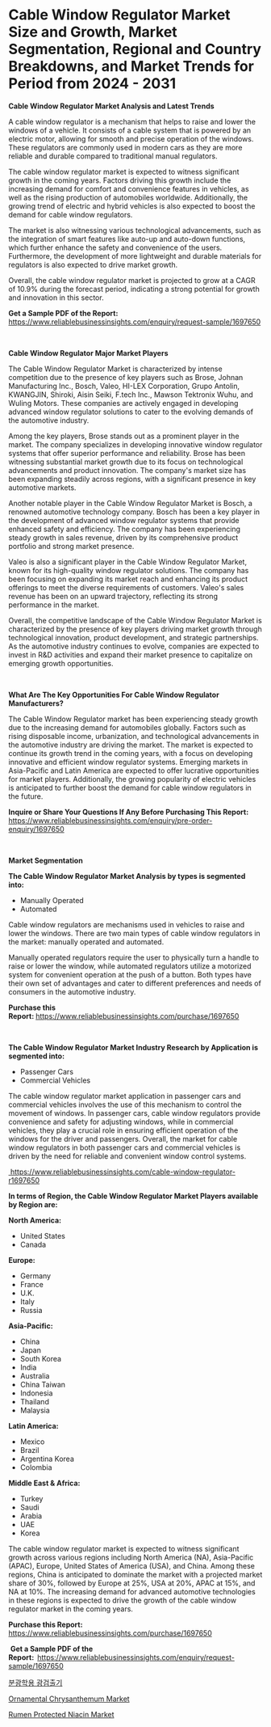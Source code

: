 <p><h1>Cable Window Regulator Market Size and Growth, Market Segmentation, Regional and Country Breakdowns, and Market Trends for Period from 2024 -  2031</h1></p><p><strong>Cable Window Regulator Market Analysis and Latest Trends</strong></p>
<p><p>A cable window regulator is a mechanism that helps to raise and lower the windows of a vehicle. It consists of a cable system that is powered by an electric motor, allowing for smooth and precise operation of the windows. These regulators are commonly used in modern cars as they are more reliable and durable compared to traditional manual regulators.</p><p>The cable window regulator market is expected to witness significant growth in the coming years. Factors driving this growth include the increasing demand for comfort and convenience features in vehicles, as well as the rising production of automobiles worldwide. Additionally, the growing trend of electric and hybrid vehicles is also expected to boost the demand for cable window regulators.</p><p>The market is also witnessing various technological advancements, such as the integration of smart features like auto-up and auto-down functions, which further enhance the safety and convenience of the users. Furthermore, the development of more lightweight and durable materials for regulators is also expected to drive market growth.</p><p>Overall, the cable window regulator market is projected to grow at a CAGR of 10.9% during the forecast period, indicating a strong potential for growth and innovation in this sector.</p></p>
<p><strong>Get a Sample PDF of the Report:&nbsp;</strong> <a href="https://www.reliablebusinessinsights.com/enquiry/request-sample/1697650">https://www.reliablebusinessinsights.com/enquiry/request-sample/1697650</a></p>
<p>&nbsp;</p>
<p><strong>Cable Window Regulator Major Market Players</strong></p>
<p><p>The Cable Window Regulator Market is characterized by intense competition due to the presence of key players such as Brose, Johnan Manufacturing Inc., Bosch, Valeo, HI-LEX Corporation, Grupo Antolin, KWANGJIN, Shiroki, Aisin Seiki, F.tech Inc., Mawson Tektronix Wuhu, and Wuling Motors. These companies are actively engaged in developing advanced window regulator solutions to cater to the evolving demands of the automotive industry.</p><p>Among the key players, Brose stands out as a prominent player in the market. The company specializes in developing innovative window regulator systems that offer superior performance and reliability. Brose has been witnessing substantial market growth due to its focus on technological advancements and product innovation. The company's market size has been expanding steadily across regions, with a significant presence in key automotive markets.</p><p>Another notable player in the Cable Window Regulator Market is Bosch, a renowned automotive technology company. Bosch has been a key player in the development of advanced window regulator systems that provide enhanced safety and efficiency. The company has been experiencing steady growth in sales revenue, driven by its comprehensive product portfolio and strong market presence.</p><p>Valeo is also a significant player in the Cable Window Regulator Market, known for its high-quality window regulator solutions. The company has been focusing on expanding its market reach and enhancing its product offerings to meet the diverse requirements of customers. Valeo's sales revenue has been on an upward trajectory, reflecting its strong performance in the market.</p><p>Overall, the competitive landscape of the Cable Window Regulator Market is characterized by the presence of key players driving market growth through technological innovation, product development, and strategic partnerships. As the automotive industry continues to evolve, companies are expected to invest in R&D activities and expand their market presence to capitalize on emerging growth opportunities.</p></p>
<p>&nbsp;</p>
<p><strong>What Are The Key Opportunities For Cable Window Regulator Manufacturers?</strong></p>
<p><p>The Cable Window Regulator market has been experiencing steady growth due to the increasing demand for automobiles globally. Factors such as rising disposable income, urbanization, and technological advancements in the automotive industry are driving the market. The market is expected to continue its growth trend in the coming years, with a focus on developing innovative and efficient window regulator systems. Emerging markets in Asia-Pacific and Latin America are expected to offer lucrative opportunities for market players. Additionally, the growing popularity of electric vehicles is anticipated to further boost the demand for cable window regulators in the future.</p></p>
<p><strong>Inquire or Share Your Questions If Any Before Purchasing This Report:</strong> <a href="https://www.reliablebusinessinsights.com/enquiry/pre-order-enquiry/1697650">https://www.reliablebusinessinsights.com/enquiry/pre-order-enquiry/1697650</a></p>
<p>&nbsp;</p>
<p><strong>Market Segmentation</strong></p>
<p><strong>The Cable Window Regulator Market Analysis by types is segmented into:</strong></p>
<p><ul><li>Manually Operated</li><li>Automated</li></ul></p>
<p><p>Cable window regulators are mechanisms used in vehicles to raise and lower the windows. There are two main types of cable window regulators in the market: manually operated and automated. </p><p>Manually operated regulators require the user to physically turn a handle to raise or lower the window, while automated regulators utilize a motorized system for convenient operation at the push of a button. Both types have their own set of advantages and cater to different preferences and needs of consumers in the automotive industry.</p></p>
<p><strong>Purchase this Report:&nbsp;</strong><a href="https://www.reliablebusinessinsights.com/purchase/1697650">https://www.reliablebusinessinsights.com/purchase/1697650</a></p>
<p>&nbsp;</p>
<p><strong>The Cable Window Regulator Market Industry Research by Application is segmented into:</strong></p>
<p><ul><li>Passenger Cars</li><li>Commercial Vehicles</li></ul></p>
<p><p>The cable window regulator market application in passenger cars and commercial vehicles involves the use of this mechanism to control the movement of windows. In passenger cars, cable window regulators provide convenience and safety for adjusting windows, while in commercial vehicles, they play a crucial role in ensuring efficient operation of the windows for the driver and passengers. Overall, the market for cable window regulators in both passenger cars and commercial vehicles is driven by the need for reliable and convenient window control systems.</p></p>
<p><a href="https://www.reliablebusinessinsights.com/cable-window-regulator-r1697650">&nbsp;https://www.reliablebusinessinsights.com/cable-window-regulator-r1697650</a></p>
<p><strong>In terms of Region, the Cable Window Regulator Market Players available by Region are:</strong></p>
<p>
    <p> <strong> North America: </strong>
        <ul>
            <li>United States</li>
            <li>Canada</li>
        </ul>
        </p> 
    <p> <strong> Europe: </strong>
        <ul>
            <li>Germany</li>
            <li>France</li>
            <li>U.K.</li>
            <li>Italy</li>
            <li>Russia</li>
        </ul>
        </p> 
    <p> <strong> Asia-Pacific: </strong>
        <ul>
            <li>China</li>
            <li>Japan</li>
            <li>South Korea</li>
            <li>India</li>
            <li>Australia</li>
            <li>China Taiwan</li>
            <li>Indonesia</li>
            <li>Thailand</li>
            <li>Malaysia</li>
        </ul>
        </p> 
    <p> <strong> Latin America: </strong>
        <ul>
            <li>Mexico</li>
            <li>Brazil</li>
            <li>Argentina Korea</li>
            <li>Colombia</li>
        </ul>
        </p> 
    <p> <strong> Middle East & Africa: </strong>
        <ul>
            <li>Turkey</li>
            <li>Saudi</li>
            <li>Arabia</li>
            <li>UAE</li>
            <li>Korea</li>
        </ul>
    </p>
    </p>
<p><p>The cable window regulator market is expected to witness significant growth across various regions including North America (NA), Asia-Pacific (APAC), Europe, United States of America (USA), and China. Among these regions, China is anticipated to dominate the market with a projected market share of 30%, followed by Europe at 25%, USA at 20%, APAC at 15%, and NA at 10%. The increasing demand for advanced automotive technologies in these regions is expected to drive the growth of the cable window regulator market in the coming years.</p></p>
<p><strong>Purchase this Report: </strong><a href="https://www.reliablebusinessinsights.com/purchase/1697650">https://www.reliablebusinessinsights.com/purchase/1697650</a></p>
<p>&nbsp;<strong>Get a Sample PDF of the Report:&nbsp;&nbsp;</strong><a href="https://www.reliablebusinessinsights.com/enquiry/request-sample/1697650">https://www.reliablebusinessinsights.com/enquiry/request-sample/1697650</a></p>
<p><strong></strong></p>
<p><p><a href="https://medium.com/@caseysheehand5/%EB%B6%84%EA%B4%91%EA%B8%B0-%EC%8B%9C%EC%9E%A5-%EC%97%B0%EA%B5%AC-%EB%B3%B4%EA%B3%A0%EC%84%9C%EC%97%90%EB%8A%94-2024%EB%85%84%EB%B6%80%ED%84%B0-2031%EB%85%84%EA%B9%8C%EC%A7%80-cagr%EB%A1%9C-%EC%98%88%EC%B8%A1%EB%90%9C-%EC%8B%9C%EC%9E%A5-%EA%B7%9C%EB%AA%A8-%EC%A0%90%EC%9C%A0%EC%9C%A8-%EB%B0%8F-%EC%84%B1%EC%9E%A5%EB%A5%A0-%EB%B6%84%EC%84%9D%EC%9D%B4-%ED%8F%AC%ED%95%A8%EB%90%98%EC%96%B4-%EC%9E%88%EC%8A%B5%EB%8B%88%EB%8B%A4-0109c78bd0aa">분광학용 광검출기</a></p><p><a href="https://github.com/jaidynmorantestelletmjzya/Market-Research-Report-List-3/blob/main/ornamental-chrysanthemum-market.md">Ornamental Chrysanthemum Market</a></p><p><a href="https://github.com/ruddyyedelwadw/Market-Research-Report-List-3/blob/main/rumen-protected-niacin-market.md">Rumen Protected Niacin Market</a></p></p>